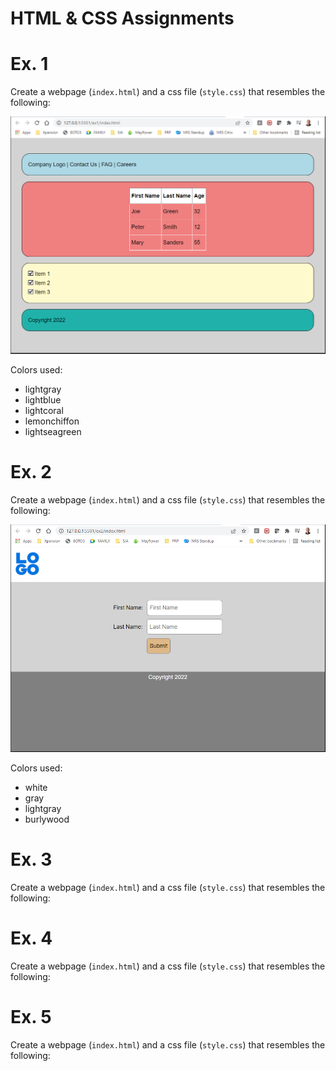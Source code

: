 # HTML & CSS Assignments

# Ex. 1 
Create a webpage (`index.html`) and a css file (`style.css`) that resembles the following:

![](./docs/ex1.png)

Colors used:
- lightgray
- lightblue
- lightcoral
- lemonchiffon
- lightseagreen

# Ex. 2
Create a webpage (`index.html`) and a css file (`style.css`) that resembles the following:

![](./docs/ex2.png)

Colors used:
- white
- gray
- lightgray
- burlywood

# Ex. 3
Create a webpage (`index.html`) and a css file (`style.css`) that resembles the following:

# Ex. 4
Create a webpage (`index.html`) and a css file (`style.css`) that resembles the following:

# Ex. 5

Create a webpage (`index.html`) and a css file (`style.css`) that resembles the following:

